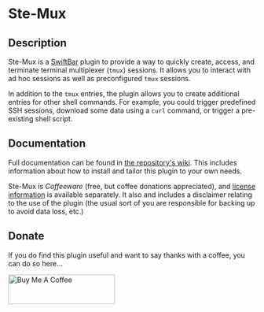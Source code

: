 # Ste-Mux

## Description
Ste-Mux is a [SwiftBar](https://github.com/swiftbar/SwiftBar) plugin to provide a way to quickly create, access, and terminate terminal multiplexer (`tmux`) sessions. It allows you to interact with ad hoc sessions as well as preconfigured `tmux` sessions.

In addition to the `tmux` entries, the plugin allows you to create additional entries for other shell commands. For example, you could trigger predefined SSH sessions, download some data using a `curl` command, or trigger a pre-existing shell script.


## Documentation
Full documentation can be found in [the repository's wiki](https://github.com/sylumer/ste-mux/wiki). This includes information about how to install and tailor this plugin to your own needs.


Ste-Mux is *Coffeeware* (free, but coffee donations appreciated), and [license information](https://github.com/sylumer/ste-mux/blob/98d8b1dbbcf10f45cd060d41eb95d1abcd5d85b3/.github/LICENSE.txt) is available separately. It also and includes a disclaimer relating to the use of the plugin (the usual sort of you are responsible for backing up to avoid data loss, etc.)

## Donate
If you do find this plugin useful and want to say thanks with a coffee, you can do so here...

<a href="https://www.buymeacoffee.com/sylumer" target="_blank"><img src="https://cdn.buymeacoffee.com/buttons/v2/default-yellow.png" alt="Buy Me A Coffee" style="height: 60px !important;width: 217px !important;" ></a>
